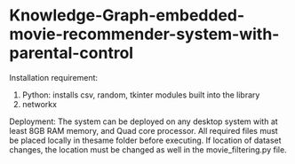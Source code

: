 # Knowledge-Graph-embedded-movie-recommender-system-with-parental-control

Installation requirement:
1. Python: installs csv, random, tkinter modules built into the library
2. networkx

Deployment:
 The system can be deployed on any desktop system with at least 8GB RAM memory, and Quad core processor.
 All required files must be placed locally in thesame folder before executing. If location of dataset changes, the location must be changed as well in the movie_filtering.py file.
